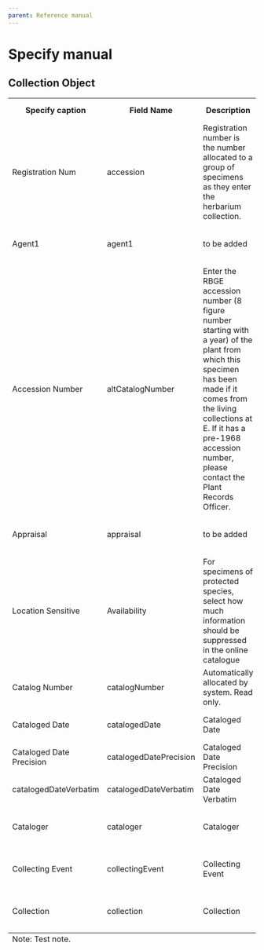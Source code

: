 ```yaml
---
parent: Reference manual
---
```


# Specify manual

## Collection Object 

<table>
  <tr>
   <th><strong>Specify caption</strong>
   </th>
   <th><strong>Field Name</strong>
   </th>
   <th><strong>Description</strong>
   </th>
   <th><strong>Field Type</strong>
   </th>
   <th><strong>On Form</strong>
   </th>
   <th><strong>Hidden</strong>
   </th>
   <th><strong>BG-BASE mapping</strong>
   </th>
  </tr>
  <tr>    
   <td>Registration Num
   </td>
   <td>accession
   </td>
   <td>Registration number is the number allocated to a group of specimens as they enter the herbarium collection.
   </td>
   <td>ManyToOne to Collection Object 
   </td>
   <td>On form
   </td>
   <td>Visible
   </td>
   <td>n/a
   </td>
  </tr>
  <tr>    
   <td>Agent1 
   </td>
   <td>agent1
   </td>
   <td>to be added
   </td>
   <td>ManyToOne to Collection Object 
   </td>
   <td>to be added
   </td>
   <td>to be added
   </td>
   <td>to be added
   </td>
  </tr>
  <tr>    
   <td>Accession Number
   </td>
   <td>altCatalogNumber
   </td>
   <td>Enter the RBGE accession number (8 figure number starting with a year) of the plant from which this specimen has been made if it comes from the living collections at E. If it has a pre-1968 accession number, please contact the Plant Records Officer. 
   </td>
   <td>String, 64 
   </td>
   <td>On form
   </td>
   <td>Visible
   </td>
   <td>Specimens > acc_num 
Specimens > acc_num_qual 
   </td>
  </tr>
   <tr>    
   <td>Appraisal
   </td>
   <td>appraisal
   </td>
   <td>to be added
   </td>
   <td>ManyToOne to Collection Object
   </td>
   <td>Not on form
   </td>
   <td>n/a
   </td>
   <td>n/a
   </td>
  </tr>
  <tr>    
   <td>Location Sensitive
   </td>
   <td>Availability
   </td>
   <td>For specimens of protected species, select how much information should be suppressed in the online catalogue 
   </td>
   <td>String, 32
   </td>
   <td>Not on form
   </td>
   <td>n/a
   </td>
   <td>Specimens > location_sensitive 
   </td>
  </tr>
  <tr>    
   <td>Catalog Number
   </td>
   <td>catalogNumber
   </td>
   <td>Automatically allocated by system. Read only.
   </td>
   <td>String, 32 
   </td>
   <td>On form
   </td>
   <td>Visible
   </td>
   <td>n/a
   </td>
  </tr>
  <tr>    
   <td>Cataloged Date
   </td>
   <td>catalogedDate
   </td>
   <td>Cataloged Date
   </td>
   <td>Date
   </td>
   <td>Not on form
   </td>
   <td>n/a
   </td>
   <td>n/a
   </td>
  </tr>
  <tr>    
   <td>Cataloged Date Precision
   </td>
   <td>catalogedDatePrecision
   </td>
   <td>Cataloged Date Precision
   </td>
   <td>Byte
   </td>
   <td>Not on form
   </td>
   <td>n/a
   </td>
   <td>n/a
   </td>
  </tr>
  <tr>    
   <td>catalogedDateVerbatim
   </td>
   <td>catalogedDateVerbatim
   </td>
   <td>Cataloged Date Verbatim
   </td>
   <td>String, 32
   </td>
   <td>Not on form
   </td>
   <td>n/a
   </td>
   <td>n/a
   </td>
  </tr>
  <tr>    
   <td>Cataloger
   </td>
   <td>cataloger
   </td>
   <td>Cataloger
   </td>
   <td>ManyToOne to Collection Object
   </td>
   <td>Not on form
   </td>
   <td>n/a
   </td>
   <td>n/a
   </td>
  </tr>
  <tr>    
   <td>Collecting Event
   </td>
   <td>collectingEvent
   </td>
   <td>Collecting Event
   </td>
   <td>ManyToOne to Collection Object
   </td>
   <td>On form
   </td>
   <td>Visible
   </td>
   <td>n/a
   </td>
  </tr>
  <tr>    
   <td>Collection
   </td>
   <td>collection
   </td>
   <td>Collection
   </td>
   <td>ManyToOne to Collection Object 
   </td>
   <td>to be added
   </td>
   <td>to be added
   </td>
   <td>to be added
   </td>
  </tr>
  <tfoot>
   <tr>
    <td style="font-weight:400;text-align:left" colspan="7" >
     Note:	Test note.
    </td>
   </tr>
  <tfoot>
</table>
